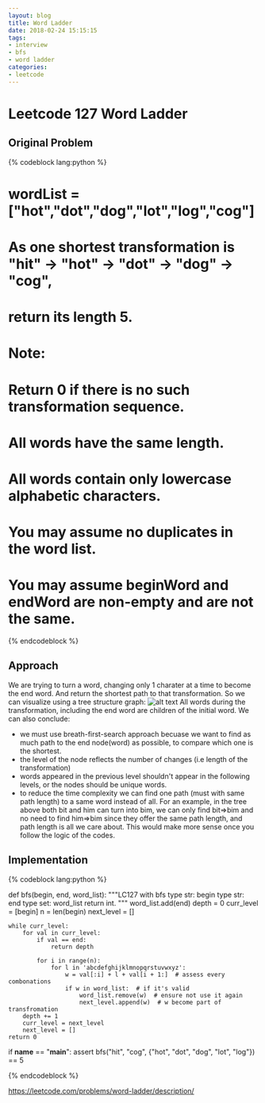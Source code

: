 ```yaml
---
layout: blog
title: Word Ladder
date: 2018-02-24 15:15:15
tags:
- interview
- bfs
- word ladder
categories:
- leetcode
---
```


# Leetcode 127 Word Ladder
## Original Problem

{% codeblock lang:python %}
# wordList = ["hot","dot","dog","lot","log","cog"]
# As one shortest transformation is "hit" -> "hot" -> "dot" -> "dog" -> "cog",
# return its length 5.

# Note:
# Return 0 if there is no such transformation sequence.
# All words have the same length.
# All words contain only lowercase alphabetic characters.
# You may assume no duplicates in the word list.
# You may assume beginWord and endWord are non-empty and are not the same.

{% endcodeblock %}

<!--more-->

## Approach
We are trying to turn a word, changing only 1 charater at a time to become the end word. And return the shortest path to that transformation. So we can visualize using a tree structure graph:
![alt text](https://shenjie1993.gitbooks.io/leetcode-python/leetcode-word-ladder.png)
All words during the transformation, including the end word are children of the initial word. We can also conclude:
- we must use breath-first-search approach becuase we want to find as much path to the end node(word) as possible, to compare which one is the shortest.
- the level of the node reflects the number of changes (i.e length of the transformation)
- words appeared in the previous level shouldn't appear in the following levels, or the nodes should be unique words.
- to reduce the time complexity we can find one path (must with same path length) to a same word instead of all. For an example, in the tree above both bit and him can turn into bim, we can only find bit=>bim and no need to find him=>bim since they offer the same path length, and path length is all we care about.
This would make more sense once you follow the logic of the codes.

## Implementation

{% codeblock lang:python %}


def bfs(begin, end, word_list):
    """LC127 with bfs
    type str: begin
    type str: end
    type set: word_list
    return int.
    """
    word_list.add(end)
    depth = 0
    curr_level = [begin]
    n = len(begin)
    next_level = []

    while curr_level:
        for val in curr_level:
            if val == end:
                return depth

            for i in range(n):
                for l in 'abcdefghijklmnopqrstuvwxyz':
                    w = val[:i] + l + val[i + 1:]  # assess every combonations
                    if w in word_list:  # if it's valid
                        word_list.remove(w)  # ensure not use it again
                        next_level.append(w)  # w become part of transfromation
        depth += 1
        curr_level = next_level
        next_level = []
    return 0


if __name__ == "__main__":
    assert bfs("hit", "cog", {"hot", "dot", "dog", "lot", "log"}) == 5

{% endcodeblock %}

https://leetcode.com/problems/word-ladder/description/
